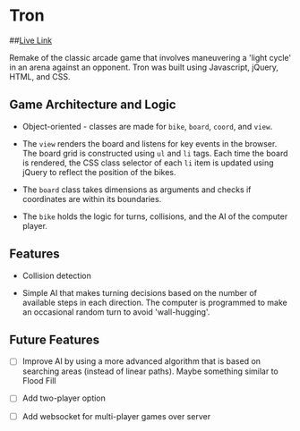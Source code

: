 # Tron

##[Live Link][link]

[link]: http://momajd.github.io/Tron/

Remake of the classic arcade game that involves maneuvering a 'light cycle' in an arena against an opponent. Tron was built using Javascript, jQuery, HTML, and CSS.


## Game Architecture and Logic

- Object-oriented - classes are made for `bike`, `board`, `coord`, and `view`.

- The `view` renders the board and listens for key events in the browser. The board grid is constructed using `ul` and `li` tags. Each time the board is rendered, the CSS class selector of each `li` item is updated using jQuery to reflect the position of the bikes.

- The `board` class takes dimensions as arguments and checks if coordinates are within its boundaries.

- The `bike` holds the logic for turns, collisions, and the AI of the computer player.

## Features

- Collision detection

- Simple AI that makes turning decisions based on the number of available steps in each direction. The computer is programmed to make an occasional random turn to avoid 'wall-hugging'.

## Future Features

- [ ] Improve AI by using a more advanced algorithm that is based on searching areas (instead of linear paths). Maybe something similar to Flood Fill

- [ ] Add two-player option

- [ ] Add websocket for multi-player games over server
